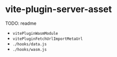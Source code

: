 # vite-plugin-server-asset

TODO: readme

- `vitePluginWasmModule`
- `vitePluginFetchUrlImportMetaUrl`
- `./hooks/data.js`
- `./hooks/wasm.js`
